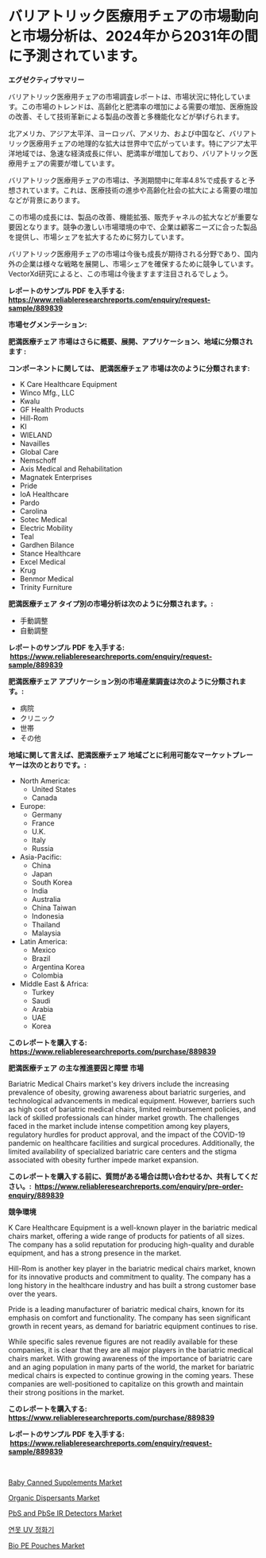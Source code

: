 <p><h1>バリアトリック医療用チェアの市場動向と市場分析は、2024年から2031年の間に予測されています。</h1></p><p><strong>エグゼクティブサマリー</strong></p>
<p><p>バリアトリック医療用チェアの市場調査レポートは、市場状況に特化しています。この市場のトレンドは、高齢化と肥満率の増加による需要の増加、医療施設の改善、そして技術革新による製品の改善と多機能化などが挙げられます。</p><p>北アメリカ、アジア太平洋、ヨーロッパ、アメリカ、および中国など、バリアトリック医療用チェアの地理的な拡大は世界中で広がっています。特にアジア太平洋地域では、急速な経済成長に伴い、肥満率が増加しており、バリアトリック医療用チェアの需要が増しています。</p><p>バリアトリック医療用チェアの市場は、予測期間中に年率4.8%で成長すると予想されています。これは、医療技術の進歩や高齢化社会の拡大による需要の増加などが背景にあります。</p><p>この市場の成長には、製品の改善、機能拡張、販売チャネルの拡大などが重要な要因となります。競争の激しい市場環境の中で、企業は顧客ニーズに合った製品を提供し、市場シェアを拡大するために努力しています。</p><p>バリアトリック医療用チェアの市場は今後も成長が期待される分野であり、国内外の企業は様々な戦略を展開し、市場シェアを確保するために競争しています。VectorXd研究によると、この市場は今後ますます注目されるでしょう。</p></p>
<p><strong>レポートのサンプル PDF を入手する: <a href="https://www.reliableresearchreports.com/enquiry/request-sample/889839">https://www.reliableresearchreports.com/enquiry/request-sample/889839</a></strong></p>
<p><strong>市場セグメンテーション:</strong></p>
<p><strong> 肥満医療チェア 市場はさらに概要、展開、アプリケーション、地域に分類されます :</strong></p>
<p><strong>コンポーネントに関しては、 肥満医療チェア 市場は次のように分類されます: &nbsp;</strong></p>
<p><ul><li>K Care Healthcare Equipment</li><li>Winco Mfg., LLC</li><li>Kwalu</li><li>GF Health Products</li><li>Hill-Rom</li><li>KI</li><li>WIELAND</li><li>Navailles</li><li>Global Care</li><li>Nemschoff</li><li>Axis Medical and Rehabilitation</li><li>Magnatek Enterprises</li><li>Pride</li><li>IoA Healthcare</li><li>Pardo</li><li>Carolina</li><li>Sotec Medical</li><li>Electric Mobility</li><li>Teal</li><li>Gardhen Bilance</li><li>Stance Healthcare</li><li>Excel Medical</li><li>Krug</li><li>Benmor Medical</li><li>Trinity Furniture</li></ul></p>
<p><strong> 肥満医療チェア タイプ別の市場分析は次のように分類されます。:</strong></p>
<p><ul><li>手動調整</li><li>自動調整</li></ul></p>
<p><strong>レポートのサンプル PDF を入手する: &nbsp;<a href="https://www.reliableresearchreports.com/enquiry/request-sample/889839">https://www.reliableresearchreports.com/enquiry/request-sample/889839</a></strong></p>
<p><strong> 肥満医療チェア アプリケーション別の市場産業調査は次のように分類されます。:</strong></p>
<p><ul><li>病院</li><li>クリニック</li><li>世帯</li><li>その他</li></ul></p>
<p><strong>地域に関して言えば、肥満医療チェア 地域ごとに利用可能なマーケットプレーヤーは次のとおりです。:</strong></p>
<p><ul>
    <li>
        North America:
        <ul>
            <li>United States</li>
            <li>Canada</li>
        </ul>
    </li>
    <li>
        Europe:
        <ul>
            <li>Germany</li>
            <li>France</li>
            <li>U.K.</li>
            <li>Italy</li>
            <li>Russia</li>
        </ul>
    </li>
    <li>
        Asia-Pacific:
        <ul>
            <li>China</li>
            <li>Japan</li>
            <li>South Korea</li>
            <li>India</li>
            <li>Australia</li>
            <li>China Taiwan</li>
            <li>Indonesia</li>
            <li>Thailand</li>
            <li>Malaysia</li>
        </ul>
    </li>
    <li>
        Latin America:
        <ul>
            <li>Mexico</li>
            <li>Brazil</li>
            <li>Argentina Korea</li>
            <li>Colombia</li>
        </ul>
    </li>
    <li>
        Middle East & Africa:
        <ul>
            <li>Turkey</li>
            <li>Saudi</li>
            <li>Arabia</li>
            <li>UAE</li>
            <li>Korea</li>
        </ul>
    </li>
    </ul></p>
<p><strong>このレポートを購入する: &nbsp;<a href="https://www.reliableresearchreports.com/purchase/889839">https://www.reliableresearchreports.com/purchase/889839</a></strong></p>
<p><strong>肥満医療チェア の主な推進要因と障壁 市場</strong></p>
<p><p>Bariatric Medical Chairs market's key drivers include the increasing prevalence of obesity, growing awareness about bariatric surgeries, and technological advancements in medical equipment. However, barriers such as high cost of bariatric medical chairs, limited reimbursement policies, and lack of skilled professionals can hinder market growth. The challenges faced in the market include intense competition among key players, regulatory hurdles for product approval, and the impact of the COVID-19 pandemic on healthcare facilities and surgical procedures. Additionally, the limited availability of specialized bariatric care centers and the stigma associated with obesity further impede market expansion.</p></p>
<p><strong>このレポートを購入する前に、質問がある場合は問い合わせるか、共有してください。:&nbsp; <a href="https://www.reliableresearchreports.com/enquiry/pre-order-enquiry/889839">https://www.reliableresearchreports.com/enquiry/pre-order-enquiry/889839</a></strong></p>
<p><strong>競争環境</strong></p>
<p><p>K Care Healthcare Equipment is a well-known player in the bariatric medical chairs market, offering a wide range of products for patients of all sizes. The company has a solid reputation for producing high-quality and durable equipment, and has a strong presence in the market.</p><p>Hill-Rom is another key player in the bariatric medical chairs market, known for its innovative products and commitment to quality. The company has a long history in the healthcare industry and has built a strong customer base over the years.</p><p>Pride is a leading manufacturer of bariatric medical chairs, known for its emphasis on comfort and functionality. The company has seen significant growth in recent years, as demand for bariatric equipment continues to rise.</p><p>While specific sales revenue figures are not readily available for these companies, it is clear that they are all major players in the bariatric medical chairs market. With growing awareness of the importance of bariatric care and an aging population in many parts of the world, the market for bariatric medical chairs is expected to continue growing in the coming years. These companies are well-positioned to capitalize on this growth and maintain their strong positions in the market.</p></p>
<p><strong>このレポートを購入する: &nbsp; <a href="https://www.reliableresearchreports.com/purchase/889839">https://www.reliableresearchreports.com/purchase/889839</a></strong></p>
<p><strong>レポートのサンプル PDF を入手する: &nbsp;<a href="https://www.reliableresearchreports.com/enquiry/request-sample/889839">https://www.reliableresearchreports.com/enquiry/request-sample/889839</a></strong><strong></strong></p>
<p>&nbsp;</p>
<p><p><a href="https://view.publitas.com/reportprime-1/baby-canned-supplements-market-furnish-information-about-market-size-market-share-market-dynamics-and-projections-spanning-from-2024-to-2031/">Baby Canned Supplements Market</a></p><p><a href="https://github.com/lylyparadise/Market-Research-Report-List-2/blob/main/organic-dispersants-market.md">Organic Dispersants Market</a></p><p><a href="https://scarlet-rocket-c63.notion.site/PbS-and-PbSe-IR-Detectors-Market-Insights-Market-Players-and-Forecast-Till-2031-d4af5cff4f304797b5b048417c4f36ee">PbS and PbSe IR Detectors Market</a></p><p><a href="https://github.com/idcefvhkdut6/Market-Research-Report-List-1/blob/main/90486381372.md">연못 UV 정화기</a></p><p><a href="https://github.com/GroverBarry/Market-Research-Report-List-4/blob/main/bio-pe-pouches-market.md">Bio PE Pouches Market</a></p></p>
